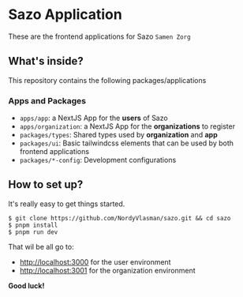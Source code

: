 # Sazo Application
These are the frontend applications for Sazo `Samen Zorg`

## What's inside?
This repository contains the following packages/applications

### Apps and Packages
- `apps/app`: a NextJS App for the **users** of Sazo
- `apps/organization`: a NextJS App for the **organizations** to register
- `packages/types`: Shared types used by **organization** and **app**
- `packages/ui`: Basic tailwindcss elements that can be used by both frontend applications
- `packages/*-config`: Development configurations

## How to set up?
It's really easy to get things started.

```shell
$ git clone https://github.com/NordyVlasman/sazo.git && cd sazo
$ pnpm install
$ pnpm run dev
```

That wil be all go to:
- [http://localhost:3000](http://localhost:3000) for the user environment
- [http://localhost:3001](http://localhost:3001) for the organization environment

**Good luck!**